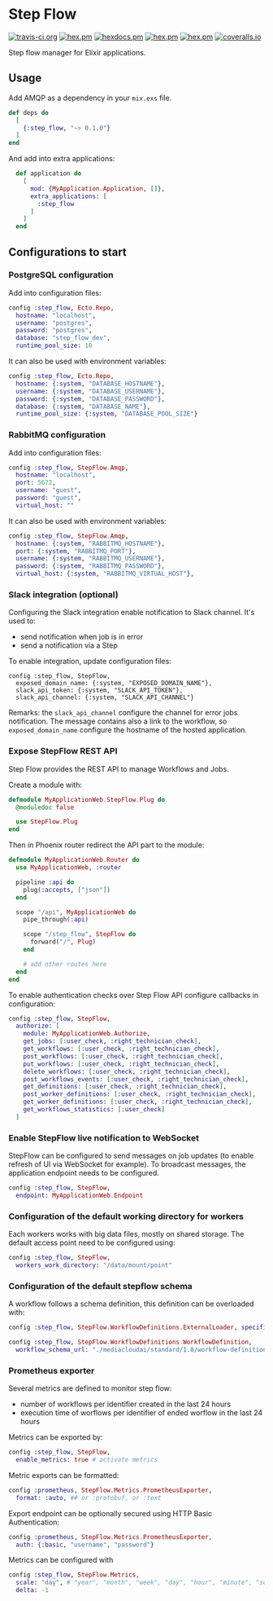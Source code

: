 # Step Flow

[![travis-ci.org](https://travis-ci.org/media-io/ex_step_flow.svg?branch=master)](https://travis-ci.org/media-io/ex_step_flow)
[![hex.pm](https://img.shields.io/hexpm/v/step_flow.svg)](https://hex.pm/packages/step_flow)
[![hexdocs.pm](https://img.shields.io/badge/hex-docs-lightgreen.svg)](https://hexdocs.pm/ex_step_flow/)
[![hex.pm](https://img.shields.io/hexpm/dt/step_flow.svg)](https://hex.pm/packages/step_flow)
[![hex.pm](https://img.shields.io/hexpm/l/step_flow.svg)](https://hex.pm/packages/step_flow)
[![coveralls.io](https://coveralls.io/repos/github/media-io/ex_step_flow/badge.svg?branch=master)](https://coveralls.io/github/media-io/ex_step_flow?branch=master)

Step flow manager for Elixir applications.

## Usage

Add AMQP as a dependency in your `mix.exs` file.

```elixir
def deps do
  [
    {:step_flow, "~> 0.1.0"}
  ]
end
```

And add into extra applications:

```elixir
  def application do
    [
      mod: {MyApplication.Application, []},
      extra_applications: [
        :step_flow
      ]
    ]
  end
```

## Configurations to start

### PostgreSQL configuration

Add into configuration files:

```elixir
config :step_flow, Ecto.Repo,
  hostname: "localhost",
  username: "postgres",
  password: "postgres",
  database: "step_flow_dev",
  runtime_pool_size: 10
```

It can also be used with environment variables:

```elixir
config :step_flow, Ecto.Repo,
  hostname: {:system, "DATABASE_HOSTNAME"},
  username: {:system, "DATABASE_USERNAME"},
  password: {:system, "DATABASE_PASSWORD"},
  database: {:system, "DATABASE_NAME"},
  runtime_pool_size: {:system, "DATABASE_POOL_SIZE"}
```

### RabbitMQ configuration

Add into configuration files:

```elixir
config :step_flow, StepFlow.Amqp,
  hostname: "localhost",
  port: 5672,
  username: "guest",
  password: "guest",
  virtual_host: ""
```

It can also be used with environment variables:

```elixir
config :step_flow, StepFlow.Amqp,
  hostname: {:system, "RABBITMQ_HOSTNAME"},
  port: {:system, "RABBITMQ_PORT"},
  username: {:system, "RABBITMQ_USERNAME"},
  password: {:system, "RABBITMQ_PASSWORD"},
  virtual_host: {:system, "RABBITMQ_VIRTUAL_HOST"},
```

### Slack integration (optional)

Configuring the Slack integration enable notification to Slack channel.
It's used to:
- send notification when job is in error
- send a notification via a Step

To enable integration, update configuration files:
```
config :step_flow, StepFlow,
  exposed_domain_name: {:system, "EXPOSED_DOMAIN_NAME"},
  slack_api_token: {:system, "SLACK_API_TOKEN"},
  slack_api_channel: {:system, "SLACK_API_CHANNEL"}
```

Remarks: the `slack_api_channel` configure the channel for error jobs notification.
The message contains also a link to the workflow, so `exposed_domain_name` configure the hostname of the hosted application.

### Expose StepFlow REST API

Step Flow provides the REST API to manage Workflows and Jobs.

Create a module with:

```elixir
defmodule MyApplicationWeb.StepFlow.Plug do
  @moduledoc false

  use StepFlow.Plug
end
```

Then in Phoenix router redirect the API part to the module:

```elixir
defmodule MyApplicationWeb.Router do
  use MyApplicationWeb, :router

  pipeline :api do
    plug(:accepts, ["json"])
  end

  scope "/api", MyApplicationWeb do
    pipe_through(:api)

    scope "/step_flow", StepFlow do
      forward("/", Plug)
    end

    # add other routes here
  end
end

```

To enable authentication checks over Step Flow API configure callbacks in configuration:

```elixir
config :step_flow, StepFlow,
  authorize: [
    module: MyApplicationWeb.Authorize,
    get_jobs: [:user_check, :right_technician_check],
    get_workflows: [:user_check, :right_technician_check],
    post_workflows: [:user_check, :right_technician_check],
    put_workflows: [:user_check, :right_technician_check],
    delete_workflows: [:user_check, :right_technician_check],
    post_workflows_events: [:user_check, :right_technician_check],
    get_definitions: [:user_check, :right_technician_check],
    post_worker_definitions: [:user_check, :right_technician_check],
    get_worker_definitions: [:user_check, :right_technician_check],
    get_workflows_statistics: [:user_check]
  ]
```

### Enable StepFlow live notification to WebSocket

StepFlow can be configured to send messages on job updates (to enable refresh of UI via WebSocket for example).
To broadcast messages, the application endpoint needs to be configured.

```elixir
config :step_flow, StepFlow,
  endpoint: MyApplicationWeb.Endpoint
```

### Configuration of the default working directory for workers

Each workers works with big data files, mostly on shared storage.
The default access point need to be configured using:

```elixir
config :step_flow, StepFlow,
  workers_work_directory: "/data/mount/point"
```

### Configuration of the default stepflow schema

A workflow follows a schema definition, this definition can be overloaded with:

```elixir
config :step_flow, StepFlow.WorkflowDefinitions.ExternalLoader, specification_folder: "./mediacloudai/"

config :step_flow, StepFlow.WorkflowDefinitions.WorkflowDefinition,
  workflow_schema_url: "./mediacloudai/standard/1.8/workflow-definition.schema.json"
```

### Prometheus exporter

Several metrics are defined to monitor step flow:
- number of workflows per identifier created in the last 24 hours
- execution time of worflows per identifier of ended worflow in the last 24 hours

Metrics can be exported by:

```elixir
config :step_flow, StepFlow,
  enable_metrics: true # activate metrics
```

Metric exports can be formatted:

```elixir
config :prometheus, StepFlow.Metrics.PrometheusExporter,
  format: :auto, ## or :protobuf, or :text
```

Export endpoint can be optionally secured using HTTP Basic Authentication:

```elixir
config :prometheus, StepFlow.Metrics.PrometheusExporter,
  auth: {:basic, "username", "password"}
```

Metrics can be configured with

```elixir
config :step_flow, StepFlow.Metrics,
  scale: "day", # "year", "month", "week", "day", "hour", "minute", "second", "millisecond", and "microsecond"
  delta: -1
```